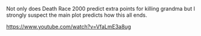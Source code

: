 Not only does Death Race 2000 predict extra points for killing grandma but I strongly suspect the main plot predicts how this all ends.

https://www.youtube.com/watch?v=VfaLmE3a8ug